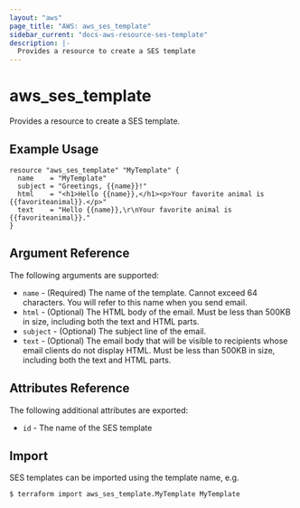 ```yaml
---
layout: "aws"
page_title: "AWS: aws_ses_template"
sidebar_current: "docs-aws-resource-ses-template"
description: |-
  Provides a resource to create a SES template
---
```


# aws_ses_template

Provides a resource to create a SES template.

## Example Usage

```hcl
resource "aws_ses_template" "MyTemplate" {
  name    = "MyTemplate"
  subject = "Greetings, {{name}}!"
  html    = "<h1>Hello {{name}},</h1><p>Your favorite animal is {{favoriteanimal}}.</p>"
  text    = "Hello {{name}},\r\nYour favorite animal is {{favoriteanimal}}."
}
```

## Argument Reference

The following arguments are supported:

* `name` - (Required) The name of the template. Cannot exceed 64 characters. You will refer to this name when you send email.
* `html` - (Optional) The HTML body of the email. Must be less than 500KB in size, including both the text and HTML parts.
* `subject` - (Optional) The subject line of the email.
* `text` - (Optional) The email body that will be visible to recipients whose email clients do not display HTML. Must be less than 500KB in size, including both the text and HTML parts.

## Attributes Reference

The following additional attributes are exported:

* `id` - The name of the SES template

## Import

SES templates can be imported using the template name, e.g.

```
$ terraform import aws_ses_template.MyTemplate MyTemplate
```
